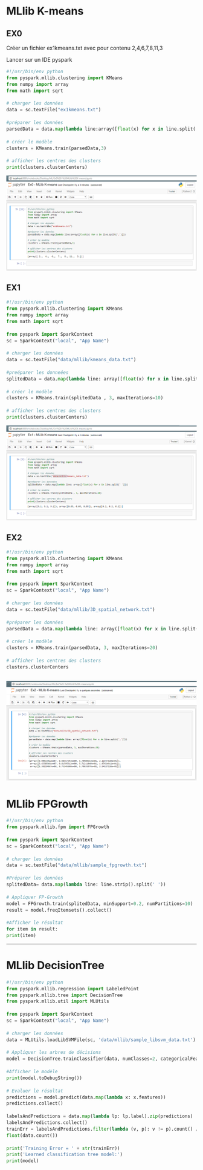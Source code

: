 # MLlib K-means

## EX0

Créer un fichier ex1kmeans.txt avec pour contenu 2,4,6,7,8,11,3

Lancer sur un IDE pyspark
```python
#!/usr/bin/env python
from pyspark.mllib.clustering import KMeans
from numpy import array 
from math import sqrt

# charger les données
data = sc.textFile("ex1kmeans.txt")

#préparer les données
parsedData = data.map(lambda line:array([float(x) for x in line.split(',')]))

# créer le modèle
clusters = KMeans.train(parsedData,3)

# afficher les centres des clusters
print(clusters.clusterCenters)
```
![](https://github.com/ctith/MachineLearning/blob/master/ml_screenshot/2018-04-03%2016_18_40-Ex0%20-%20MLlib%20K-means.png)

## EX1
```python
#!/usr/bin/env python
from pyspark.mllib.clustering import KMeans
from numpy import array 
from math import sqrt

from pyspark import SparkContext
sc = SparkContext("local", "App Name")

# charger les données
data = sc.textFile("data/mllib/kmeans_data.txt")

#preéparer les donneées
splitedData = data.map(lambda line: array([float(x) for x in line.split(' ')]))

# créer le modèle
clusters = KMeans.train(splitedData , 3, maxIterations=10)

# afficher les centres des clusters
print(clusters.clusterCenters)
```
![](https://github.com/ctith/MachineLearning/blob/master/ml_screenshot/2018-04-03%2016_18_25-Ex1%20-%20MLlib%20K-means.png)

## EX2
```python
#!/usr/bin/env python
from pyspark.mllib.clustering import KMeans
from numpy import array 
from math import sqrt

from pyspark import SparkContext
sc = SparkContext("local", "App Name")

# charger les données
data = sc.textFile("data/mllib/3D_spatial_network.txt")

#préparer les données
parsedData = data.map(lambda line: array([float(x) for x in line.split(',')]))

# créer le modèle
clusters = KMeans.train(parsedData, 3, maxIterations=20)

# afficher les centres des clusters
clusters.clusterCenters
```
![](https://github.com/ctith/MachineLearning/blob/master/ml_screenshot/2018-04-03%2016_18_11-Ex2%20-%20MLlib%20K-means.png)
------------------------------

# MLlib FPGrowth
```python
#!/usr/bin/env python
from pyspark.mllib.fpm import FPGrowth

from pyspark import SparkContext
sc = SparkContext("local", "App Name")

# charger les données
data = sc.textFile("data/mllib/sample_fpgrowth.txt")

#Préparer les données
splitedData= data.map(lambda line: line.strip().split(' '))

# Appliquer FP-Growth
model = FPGrowth.train(splitedData, minSupport=0.2, numPartitions=10)
result = model.freqItemsets().collect()

#Afficher le résultat
for item in result:
print(item)
```

------------------------

# MLlib DecisionTree
```python
#!/usr/bin/env python
from pyspark.mllib.regression import LabeledPoint
from pyspark.mllib.tree import DecisionTree 
from pyspark.mllib.util import MLUtils

from pyspark import SparkContext
sc = SparkContext("local", "App Name")

# charger les données
data = MLUtils.loadLibSVMFile(sc, 'data/mllib/sample_libsvm_data.txt').cache()

# Appliquer les arbres de décisions
model = DecisionTree.trainClassifier(data, numClasses=2, categoricalFeaturesInfo={},impurity='gini', maxDepth=5)

#Afficher le modèle
print(model.toDebugString())

# Evaluer le résultat
predictions = model.predict(data.map(lambda x: x.features))
predictions.collect()

labelsAndPredictions = data.map(lambda lp: lp.label).zip(predictions)
labelsAndPredictions.collect()
trainErr = labelsAndPredictions.filter(lambda (v, p): v != p).count() /
float(data.count())

print('Training Error = ' + str(trainErr))
print('Learned classification tree model:')
print(model)
```
